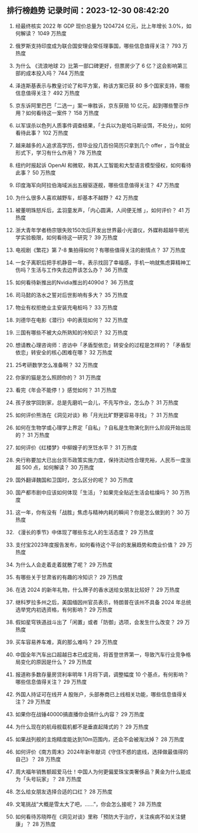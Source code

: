 
## 排行榜趋势 记录时间：2023-12-30 08:42:20
  
  1. 经最终核实 2022 年 GDP 现价总量为 1204724 亿元，比上年增长 3.0%，如何解读？ 1049 万热度
    
  2. 俄罗斯支持印度成为联合国安理会常任理事国，哪些信息值得关注？ 793 万热度
    
  3. 为什么 《流浪地球 2》比第一部口碑更好，但票房少了 6 亿？这会影响第三部的成本投入吗？ 744 万热度
    
  4. 泽连斯基表示与教皇讨论了和平方案，称该方案已获 80 多个国家支持，哪些信息值得关注？ 492 万热度
    
  5. 京东诉阿里巴巴「二选一」案一审胜诉，京东获赔 10 亿元，起到哪些警示作用？如何看待这一案件？ 158 万热度
    
  6. 以军误杀以色列人质事件调查结果，「士兵以为是哈马斯设饵，不处分」，如何看待此事？ 102 万热度
    
  7. 越来越多的人追求高学历，但毕业投几百份简历只拿到几个 offer ，当今就业形式下，学习有什么作用？ 78 万热度
    
  8. 纽约时报起诉 OpenAI 和微软，称其人工智能和大型语言模型侵权，如何看待此事？ 50 万热度
    
  9. 印度海军向阿拉伯海域派出五艘驱逐舰，哪些信息值得关注？ 47 万热度
    
  10. 为什么很多人喜欢越野车，却基本不越野？ 42 万热度
    
  11. 被董明珠怒斥后，孟羽童发声，「内心圆满，人间便无憾 」，如何评价？ 41 万热度
    
  12. 浙大青年学者杨宗银失败150次后开发出世界最小光谱仪，外媒称超越牛顿光学实验极限，如何看待这一研究？ 39 万热度
    
  13. 电视剧《繁花》第 7-8 集拍得如何？有哪些值得关注的剧情点？ 37 万热度
    
  14. 一女子离职后把手机静音一年，表示找回了幸福感，手机一响就焦虑算精神工伤吗？生活与工作失去边界该怎么办？ 36 万热度
    
  15. 如何看待新推出的Nvidia推出的4090d？ 36 万热度
    
  16. 司马懿的洛水之誓对后世影响有多大？ 35 万热度
    
  17. 物业有权拒绝业主安装充电桩吗？ 33 万热度
    
  18. 刘德华在电影《潜行》中的表现如何？ 32 万热度
    
  19. 三国有哪些不被大众所熟知的冷知识？ 32 万热度
    
  20. 想请教心理咨询师：咨访中「矛盾型依恋」转安全的过程是怎样的？「矛盾型依恋」转安全的核心困难在哪？ 32 万热度
    
  21. 25考研数学怎么准备啊？ 32 万热度
    
  22. 你家的猫是怎么照顾你的？ 31 万热度
    
  23. 看完《年会不能停！》感觉如何？ 31 万热度
    
  24. 孩子放学回到家，总是先磨叽一会儿，不先写作业，怎么办？ 31 万热度
    
  25. 如何评价熊浩在《洞见对谈》称「月光比旷野更容易寻找」？ 31 万热度
    
  26. 如何在生物学或心理学上界定「自私」？自私是生物演化到什么阶段开始出现的？ 31 万热度
    
  27. 如何评价《红楼梦》中柳嫂子的烹饪水平？ 31 万热度
    
  28. 央行称要加大已出台货币政策实施力度，保持流动性合理充裕，人民币一度涨超 500 点，如何解读？ 30 万热度
    
  29. 国外翻译魏国和卫国时，怎么区分的呢？ 30 万热度
    
  30. 国产都市剧中应该如何体现「生活」？如果完全贴近生活会枯燥吗？ 30 万热度
    
  31. 这一年，你有没有「战胜」焦虑与精神内耗的瞬间？你是怎么做到的？ 30 万热度
    
  32. 《漫长的季节》中体现了哪些东北人的生活态度？ 29 万热度
    
  33. 支付宝2023年度报告发布，如何看待这个平台的发展趋势和商业价值？ 29 万热度
    
  34. 为什么人会走着走着就散了呢？ 29 万热度
    
  35. 有哪些关于甘肃省的有趣的冷知识？ 29 万热度
    
  36. 在选 2024 的新年礼物，什么牌子的香水送给女朋友比较好？ 29 万热度
    
  37. 继科罗拉多州之后，美国缅因州官员表示，特朗普在该州不具备 2024 年总统选举党内初选资格，有何影响？ 29 万热度
    
  38. 假如星穹铁道战斗出了「闲置」或者「防御」选项，会发生什么改变？ 29 万热度
    
  39. 买车容易养车难，真的那么难吗？ 29 万热度
    
  40. 中国全年汽车出口超越日本已成定局，将首登世界第一，导致汽车行业竞争格局变化的原因是什么？ 29 万热度
    
  41. 报道称多数存量房贷利率明年 1 月将下调，调整幅度 10 个基点，有何影响？哪些信息值得关注？ 29 万热度
    
  42. 外国人持证可在线开 A 股账户，头部券商已上线相关功能，哪些信息值得关注？ 29 万热度
    
  43. 如果你在战锤40000搞直播你会搞什么内容？ 29 万热度
    
  44. 为什么现在的航母舰载机都不是垂直起降式的？ 29 万热度
    
  45. 如果战列舰的主炮精度能达到10m范围内，还会不会被淘汰掉？ 28 万热度
    
  46. 如何评价《南方周末》2024年新年献词《守住不惑的底线，选择做最值得的自己》？ 28 万热度
    
  47. 周大福年销售额超爱马仕！中国人为何更偏爱珠宝类奢侈品？黄金为什么能成为「头号玩家」？ 28 万热度
    
  48. 怎么给女朋友选择合适的口红？ 28 万热度
    
  49. 文笔挑战“大概是雪太大了吧，......”，你会怎么接呢？ 28 万热度
    
  50. 如何看待苏晓晔在《洞见对谈》里称「预防大于治疗，关注疾病不如关注健康」？ 28 万热度
    